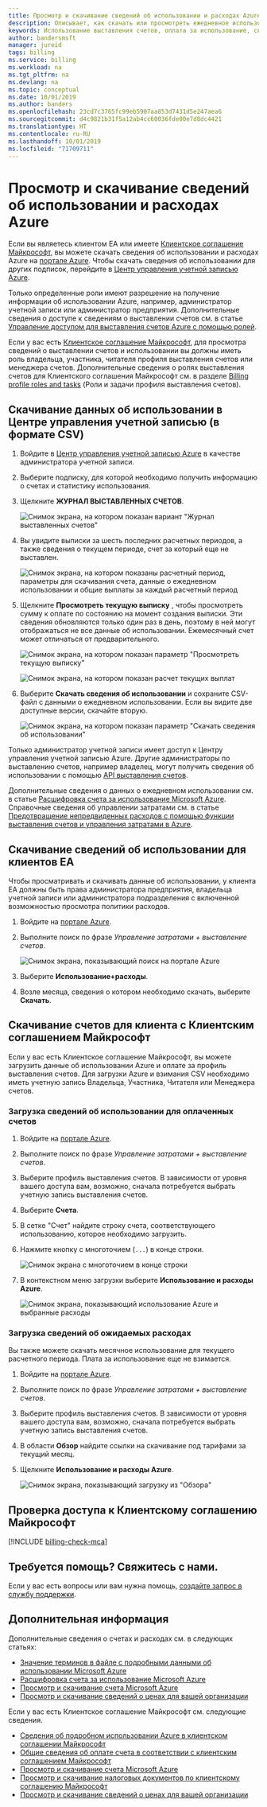 ```yaml
---
title: Просмотр и скачивание сведений об использовании и расходах Azure
description: Описывает, как скачать или просмотреть ежедневное использование Azure и расходы.
keywords: Использование выставления счетов, оплата за использование, скачивание сведений об использовании, просмотр использования, счет Azure, использование Azure
author: bandersmsft
manager: jureid
tags: billing
ms.service: billing
ms.workload: na
ms.tgt_pltfrm: na
ms.devlang: na
ms.topic: conceptual
ms.date: 10/01/2019
ms.author: banders
ms.openlocfilehash: 23cd7c3765fc99eb5907aa853d7431d5e247aea6
ms.sourcegitcommit: d4c9821b31f5a12ab4cc60036fde00e7d8dc4421
ms.translationtype: HT
ms.contentlocale: ru-RU
ms.lasthandoff: 10/01/2019
ms.locfileid: "71709711"
---
```

# <a name="view-and-download-your-azure-usage-and-charges"></a>Просмотр и скачивание сведений об использовании и расходах Azure

Если вы являетесь клиентом EA или имеете [Клиентское соглашение Майкрософт](#check-your-access-to-a-microsoft-customer-agreement), вы можете скачать сведения об использовании и расходах Azure на [портале Azure](https://portal.azure.com/). Чтобы скачать сведения об использовании для других подписок, перейдите в [Центр управления учетной записью Azure](https://account.azure.com/Subscriptions).

Только определенные роли имеют разрешение на получение информации об использовании Azure, например, администратор учетной записи или администратор предприятия. Дополнительные сведения о доступе к сведениям о выставлении счетов см. в статье [Управление доступом для выставления счетов Azure с помощью ролей](billing-manage-access.md).

Если у вас есть [Клиентское соглашение Майкрософт](#check-your-access-to-a-microsoft-customer-agreement), для просмотра сведений о выставлении счетов и использовании вы должны иметь роль владельца, участника, читателя профиля выставления счетов или менеджера счетов. Дополнительные сведения о ролях выставления счетов для Клиентского соглашения Майкрософт см. в разделе [Billing profile roles and tasks](billing-understand-mca-roles.md#billing-profile-roles-and-tasks) (Роли и задачи профиля выставления счетов).

## <a name="download-usage-from-the-account-center-csv"></a>Скачивание данных об использовании в Центре управления учетной записью (в формате CSV)

1. Войдите в [Центр управления учетной записью Azure](https://account.windowsazure.com/subscriptions) в качестве администратора учетной записи.

2. Выберите подписку, для которой необходимо получить информацию о счетах и статистику использования.

3. Щелкните **ЖУРНАЛ ВЫСТАВЛЕННЫХ СЧЕТОВ**.

    ![Снимок экрана, на котором показан вариант "Журнал выставленных счетов"](./media/billing-download-azure-invoice-daily-usage-date/Billinghisotry.png)

4. Вы увидите выписки за шесть последних расчетных периодов, а также сведения о текущем периоде, счет за который еще не выставлен.

    ![Снимок экрана, на котором показаны расчетный период, параметры для скачивания счета, данные о ежедневном использовании и общие выплаты за каждый расчетный период](./media/billing-download-azure-invoice-daily-usage-date/billingSum.png)

5. Щелкните **Просмотреть текущую выписку** , чтобы просмотреть сумму к оплате по состоянию на момент создания выписки. Эти сведения обновляются только один раз в день, поэтому в ней могут отображаться не все данные об использовании. Ежемесячный счет может отличаться от предварительного.

    ![Снимок экрана, на котором показан параметр "Просмотреть текущую выписку"](./media/billing-download-azure-invoice-daily-usage-date/billingSum2.png)

    ![Снимок экрана, на котором показан расчет текущих выплат](./media/billing-download-azure-invoice-daily-usage-date/billingSum3.png)

6. Выберите **Скачать сведения об использовании** и сохраните CSV-файл с данными о ежедневном использовании. Если вы видите две доступные версии, скачайте вторую.

    ![Снимок экрана, на котором показан параметр "Скачать сведения об использовании"](./media/billing-download-azure-invoice-daily-usage-date/DLusage.png)

Только администратор учетной записи имеет доступ к Центру управления учетной записью Azure. Другие администраторы по выставлению счетов, например владелец, могут получить сведения об использовании с помощью [API выставления счетов](billing-usage-rate-card-overview.md).

Дополнительные сведения о данных о ежедневном использовании см. в статье [Расшифровка счета за использование Microsoft Azure](billing-understand-your-bill.md). Справочные сведения об управлении затратами см. в статье [Предотвращение непредвиденных расходов с помощью функции выставления счетов и управления затратами в Azure](billing-getting-started.md).

## <a name="download-usage-for-ea-customers"></a>Скачивание сведений об использовании для клиентов EA

Чтобы просматривать и скачивать данные об использовании, у клиента EA должны быть права администратора предприятия, владельца учетной записи или администратора подразделения с включенной возможностью просмотра политики расходов.

1. Войдите на [портале Azure](https://portal.azure.com).
1. Выполните поиск по фразе *Управление затратами + выставление счетов*.

    ![Снимок экрана, показывающий поиск на портале Azure](./media/billing-download-azure-invoice-daily-usage-date/portal-cm-billing-search.png)

1. Выберите **Использование+расходы**.
1. Возле месяца, сведения о котором необходимо скачать, выберите **Скачать**.

## <a name="download-usage-for-your-microsoft-customer-agreement"></a>Скачивание счетов для клиента с Клиентским соглашением Майкрософт

Если у вас есть Клиентское соглашение Майкрософт, вы можете загрузить данные об использовании Azure и оплате за профиль выставления счетов. Для загрузки Azure и взимания CSV необходимо иметь учетную запись Владельца, Участника, Читателя или Менеджера счетов.

### <a name="download-usage-for-billed-charges"></a>Загрузка сведений об использовании для оплаченных счетов

1. Войдите на [портале Azure](https://portal.azure.com).
2. Выполните поиск по фразе *Управление затратами + выставление счетов*.
3. Выберите профиль выставления счетов. В зависимости от уровня вашего доступа вам, возможно, сначала потребуется выбрать учетную запись выставления счетов.
4. Выберите **Счета**.
5. В сетке "Счет" найдите строку счета, соответствующего использованию, которое необходимо загрузить.
6. Нажмите кнопку с многоточием (`...`) в конце строки.

    ![Снимок экрана с многоточием в конце строки](./media/billing-download-azure-invoice/billingprofile-invoicegrid.png)

7. В контекстном меню загрузки выберите **Использование и расходы Azure**.

     ![Снимок экрана, показывающий использование Azure и выбранные расходы](./media/billing-download-azure-usage/contextmenu-usage.png)

### <a name="download-usage-for-pending-charges"></a>Загрузка сведений об ожидаемых расходах

Вы также можете скачать месячное использование для текущего расчетного периода. Плата за использование еще не взимается.

1. Войдите на [портале Azure](https://portal.azure.com).
2. Выполните поиск по фразе *Управление затратами + выставление счетов*.
3. Выберите профиль выставления счетов. В зависимости от уровня вашего доступа вам, возможно, сначала потребуется выбрать учетную запись выставления счетов.
4. В области **Обзор** найдите ссылки на скачивание под тарифами за текущий месяц.
5. Щелкните **Использование и расходы Azure**.

    ![Снимок экрана, показывающий загрузку из "Обзора"](./media/billing-download-azure-usage/open-usage.png)

## <a name="check-your-access-to-a-microsoft-customer-agreement"></a>Проверка доступа к Клиентскому соглашению Майкрософт
[!INCLUDE [billing-check-mca](../../includes/billing-check-mca.md)]

## <a name="need-help-contact-us"></a>Требуется помощь? Свяжитесь с нами.

Если у вас есть вопросы или вам нужна помощь, [создайте запрос в службу поддержки](https://go.microsoft.com/fwlink/?linkid=2083458).

## <a name="next-steps"></a>Дополнительная информация

Дополнительные сведения о счетах и расходах см. в следующих статьях:

- [Значение терминов в файле с подробными данными об использовании Microsoft Azure](billing-understand-your-usage.md)
- [Расшифровка счета за использование Microsoft Azure](billing-understand-your-bill.md)
- [Просмотр и скачивание счета Microsoft Azure](billing-download-azure-invoice.md)
- [Просмотр и скачивание сведений о ценах для вашей организации](billing-ea-pricing.md)

Если у вас есть Клиентское соглашение Майкрософт см. следующие сведения.

- [Сведения об подробном использовании Azure в клиентском соглашении Майкрософт](billing-mca-understand-your-usage.md)
- [Общие сведения об оплате счета в соответствии с клиентским соглашением Майкрософт](billing-mca-understand-your-bill.md)
- [Просмотр и скачивание счета Microsoft Azure](billing-download-azure-invoice.md)
- [Просмотр и скачивание налоговых документов по клиентскому соглашению Майкрософт](billing-mca-download-tax-document.md)
- [Просмотр и скачивание сведений о ценах для вашей организации](billing-ea-pricing.md)
